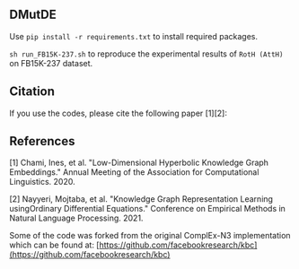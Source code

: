 ## DMutDE

Use `pip install -r requirements.txt` to install required packages.

`sh run_FB15K-237.sh` to reproduce the experimental results of `RotH (AttH)` on FB15K-237 dataset.

## Citation

If you use the codes, please cite the following paper [1][2]:

## References

[1] Chami, Ines, et al. "Low-Dimensional Hyperbolic Knowledge Graph Embeddings."
Annual Meeting of the Association for Computational Linguistics. 2020.

[2] Nayyeri, Mojtaba, et al. "Knowledge Graph Representation Learning usingOrdinary Differential Equations."
Conference on Empirical Methods in Natural Language Processing. 2021.

Some of the code was forked from the original ComplEx-N3 implementation which can be found at: [https://github.com/facebookresearch/kbc](https://github.com/facebookresearch/kbc)

